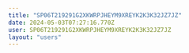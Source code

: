 ```yaml
---
title: "SP06T219291G2XKWRPJHEYM9XREYK2K3K32JZ7JZ"
date: 2024-05-03T07:27:16.770Z
user: SP06T219291G2XKWRPJHEYM9XREYK2K3K32JZ7JZ
layout: "users"
---
```

    